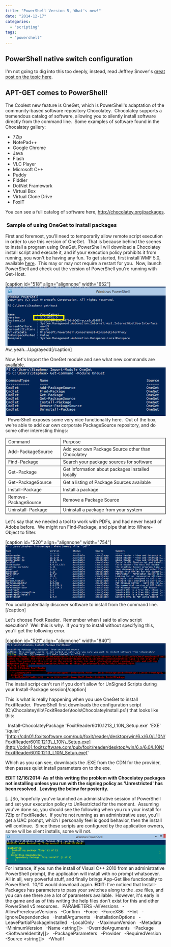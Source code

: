 ```yaml
---
title: "PowerShell Version 5, What's new!"
date: "2014-12-17"
categories: 
  - "scripting"
tags: 
  - "powershell"
---
```


## PowerShell native switch configuration

I'm not going to dig into this too deeply, instead, read Jeffrey Snover's [great post on the topic here](http://blogs.technet.com/b/windowsserver/archive/2014/04/03/windows-management-framework-v5-preview.aspx).

## APT-GET comes to PowerShell!

The Coolest new feature is OneGet, which is PowerShell's adaptation of the community-based software repository Chocolatey.  Chocolatey supports a tremendous catalog of software, allowing you to silently install software directly from the command line.  Some examples of software found in the Chocalatey gallery:

- 7Zip
- NotePad++
- Google Chrome
- Java
- Flash
- VLC Player
- Microsoft C++
- Puddy
- Fiddler
- DotNet Framework
- Virtual Box
- Virtual Clone Drive
- FoxIT

You can see a full catalog of software here, http://chocolatey.org/packages.

###  Sample of using OneGet to install packages

First and foremost, you'll need to temporarily allow remote script execution in order to use this version of OneGet.  That is because behind the scenes to install a program using OneGet, PowerShell will download a Chocolatey install script and execute it, and if your execution policy prohibits it from running, you won't be having any fun. To get started, first install WMF 5.0, available [here](http://www.microsoft.com/en-us/download/details.aspx?id=42316).  This may or may not require a restart for you.  Now, launch PowerShell and check out the version of PowerShell you're running with Get-Host.

\[caption id="518" align="alignnone" width="652"\][![01](images/01.png)](http://foxdeploy.files.wordpress.com/2014/04/01.png) Aw, yeah...Upgrayedd\[/caption\]

Now, let's Import the OneGet module and see what new commands are available. ![02](images/02.png)   PowerShell exposes some very nice functionality here.  Out of the box, we're able to add our own corporate PackageSource repository, and do some other interesting things:

<table border="1" cellspacing="0" cellpadding="0"><tbody><tr><td>Command</td><td>Purpose</td></tr><tr><td>Add-PackageSource</td><td>Add your own Package Source other than Chocolatey</td></tr><tr><td>Find-Package</td><td>Search your package sources for software</td></tr><tr><td>Get-Package</td><td>Get information about packages installed locally</td></tr><tr><td>Get-PackageSource</td><td>Get a listing of Package Sources available</td></tr><tr><td>Install-Package</td><td>Install a package</td></tr><tr><td>Remove-PackageSource</td><td>Remove a Package Source</td></tr><tr><td>Uninstall-Package</td><td>Uninstall a package from your system</td></tr></tbody></table>

Let's say that we needed a tool to work with PDFs, and had never heard of Adobe before.  We might run Find-Package, and pipe that into Where-Object to filter.

\[caption id="520" align="alignnone" width="754"\]![03](images/03.png) You could potentially discover software to install from the command line.\[/caption\]

Let's choose Foxit Reader.  Remember when I said to allow script execution?  Well this is why.  If you try to install without specifying this, you'll get the following error.

\[caption id="521" align="alignnone" width="840"\]![04](images/04.png) The install script can't run if you don't allow for UnSigned Scripts during your Install-Package session\[/caption\]

This is what is really happening when you use OneGet to install FoxitReader.  PowerShell first downloads the configuration script (C:\\Chocalatey\\lib\\FoxitReader\\tools\\ChocolateyInstall.ps1) that looks like this:

  Install-ChocolateyPackage 'FoxitReader6010.1213\_L10N\_Setup.exe' 'EXE' '/quiet' '[http://cdn01.foxitsoftware.com/pub/foxit/reader/desktop/win/6.x/6.0/L10N/FoxitReader6010.1213\_L10N\_Setup.exe](http://cdn01.foxitsoftware.com/pub/foxit/reader/desktop/win/6.x/6.0/L10N/FoxitReader6010.1213_L10N_Setup.exe)'

Which as you can see, downloads the .EXE from the CDN for the provider, then passes quiet install parameters on to the exe.

**EDIT 12/16/2014: As of this writing the problem with Chocolatey packages not installing unless you run with the signing policy as 'Unrestricted' has been resolved.  Leaving the below for posterity.**

\[...\]So, hopefully you've launched an administrative session of PowerShell and set your execution policy to UnRestricted for the moment.  Assuming you've done so, you should see the following when you run your install for 7Zip or FoxitReader.  If you're not running as an administrative user, you'll get a UAC prompt, which I personally feel is good behavior, then the install will continue.  Since these scripts are configured by the application owners, some will be silent installs, some will not. ![05](images/05.png) For instance, if you run the install of Visual C++ 2010 from an administrative PowerShell prompt, the application will install with no prompt whatsoever. All in all, very powerful stuff, and finally brings App-Get like functionality to PowerShell.  10/10 would download again. **EDIT**: I've noticed that Install-Packages has parameters to pass your switches along to the .exe files, and you can see there are a lot of parameters available.  However, it's early in the game and as of this writing the help files don't exist for this and other PowerShell v5 resources.   PARAMETERS -AllVersions   -AllowPrereleaseVersions   -Confirm   -Force   -ForceX86   -Hint <string>   -IgnoreDependencies   -InstallArguments <string>   -InstallationOptions <hashtable>   -LeavePartialPackageInstalled   -LocalOnly   -MaximumVersion <string>   -Metadata <hashtable>   -MinimumVersion <string>   -Name <string\[\]>   -OverrideArguments   -Package <SoftwareIdentity\[\]>   -PackageParameters <string>   -Provider <string>   -RequiredVersion <string>   -Source <string\[\]>   -WhatIf
